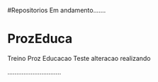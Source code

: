 #Repositorios
Em andamento.......
# ProzEduca
Treino Proz Educacao
Teste alteracao realizando

..............................

